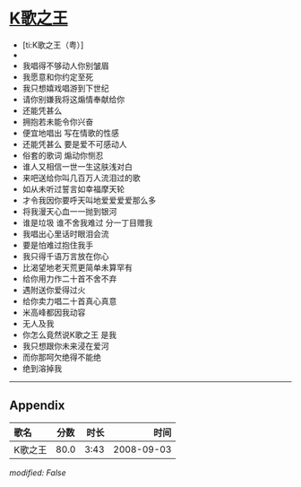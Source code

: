 # [K歌之王](https://music.163.com/song?id=409941722)

* [ti:K歌之王（粤）]
* 
* 我唱得不够动人你别皱眉
* 我愿意和你约定至死
* 我只想嬉戏唱游到下世纪
* 请你别嫌我将这煽情奉献给你
* 还能凭甚么
* 拥抱若未能令你兴奋
* 便宜地唱出 写在情歌的性感
* 还能凭甚么 要是爱不可感动人
* 俗套的歌词 煽动你恻忍
* 谁人又相信一世一生这肤浅对白
* 来吧送给你叫几百万人流泪过的歌
* 如从未听过誓言如幸福摩天轮
* 才令我因你要呼天叫地爱爱爱爱那么多
* 将我漫天心血一一抛到银河
* 谁是垃圾 谁不舍我难过 分一丁目赠我
* 我唱出心里话时眼泪会流
* 要是怕难过抱住我手
* 我只得千语万言放在你心
* 比渴望地老天荒更简单未算罕有
* 给你用力作二十首不舍不弃
* 遇附送你爱得过火
* 给你卖力唱二十首真心真意
* 米高峰都因我动容
* 无人及我
* 你怎么竟然说K歌之王 是我
* 我只想跟你未来浸在爱河
* 而你那呵欠绝得不能绝
* 绝到溶掉我


---

## Appendix

|歌名|分数|时长|时间|
|:---|:---:|---:|---:|
|K歌之王|80.0|3:43|2008-09-03

*modified: False*